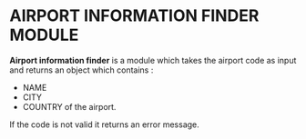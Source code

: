 # AIRPORT INFORMATION FINDER MODULE

**Airport information finder** is a module which takes the airport code as input and returns an object which contains :

* NAME
* CITY
* COUNTRY
of the airport.

If the code is not valid it returns an error message.